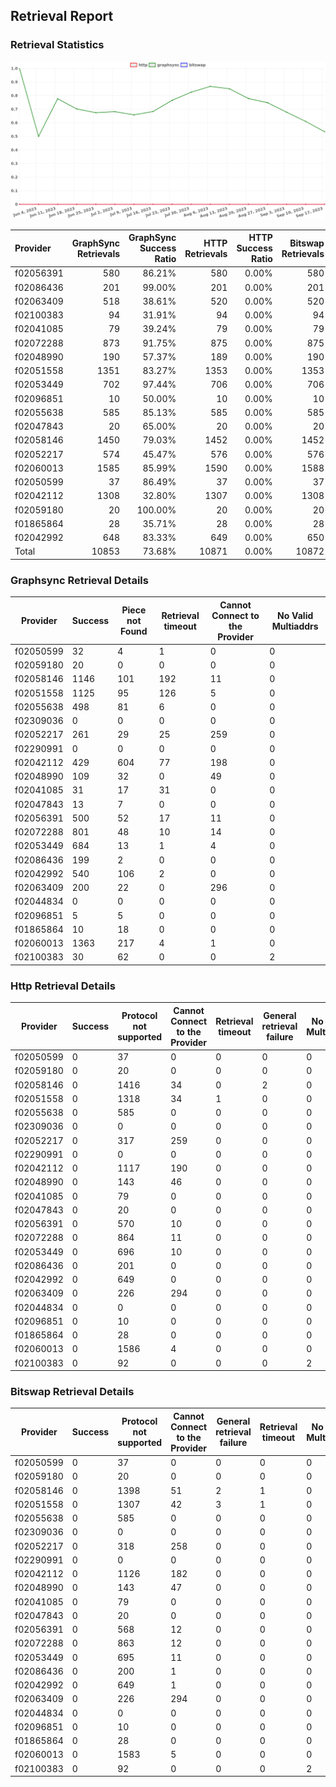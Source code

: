 ## Retrieval Report
### Retrieval Statistics
<img src="https://raw.githubusercontent.com/data-preservation-programs/filplus-checker-assets/main/filecoin-project/filecoin-plus-large-datasets/issues/1836/1695521349364.png"/>

| Provider  | GraphSync Retrievals | GraphSync Success Ratio | HTTP Retrievals | HTTP Success Ratio | Bitswap Retrievals | Bitswap Success Ratio |
| :-------- | -------------------: | ----------------------: | --------------: | -----------------: | -----------------: | --------------------: |
| f02056391 |                  580 |                  86.21% |             580 |              0.00% |                580 |                 0.00% |
| f02086436 |                  201 |                  99.00% |             201 |              0.00% |                201 |                 0.00% |
| f02063409 |                  518 |                  38.61% |             520 |              0.00% |                520 |                 0.00% |
| f02100383 |                   94 |                  31.91% |              94 |              0.00% |                 94 |                 0.00% |
| f02041085 |                   79 |                  39.24% |              79 |              0.00% |                 79 |                 0.00% |
| f02072288 |                  873 |                  91.75% |             875 |              0.00% |                875 |                 0.00% |
| f02048990 |                  190 |                  57.37% |             189 |              0.00% |                190 |                 0.00% |
| f02051558 |                 1351 |                  83.27% |            1353 |              0.00% |               1353 |                 0.00% |
| f02053449 |                  702 |                  97.44% |             706 |              0.00% |                706 |                 0.00% |
| f02096851 |                   10 |                  50.00% |              10 |              0.00% |                 10 |                 0.00% |
| f02055638 |                  585 |                  85.13% |             585 |              0.00% |                585 |                 0.00% |
| f02047843 |                   20 |                  65.00% |              20 |              0.00% |                 20 |                 0.00% |
| f02058146 |                 1450 |                  79.03% |            1452 |              0.00% |               1452 |                 0.00% |
| f02052217 |                  574 |                  45.47% |             576 |              0.00% |                576 |                 0.00% |
| f02060013 |                 1585 |                  85.99% |            1590 |              0.00% |               1588 |                 0.00% |
| f02050599 |                   37 |                  86.49% |              37 |              0.00% |                 37 |                 0.00% |
| f02042112 |                 1308 |                  32.80% |            1307 |              0.00% |               1308 |                 0.00% |
| f02059180 |                   20 |                 100.00% |              20 |              0.00% |                 20 |                 0.00% |
| f01865864 |                   28 |                  35.71% |              28 |              0.00% |                 28 |                 0.00% |
| f02042992 |                  648 |                  83.33% |             649 |              0.00% |                650 |                 0.00% |
| Total     |                10853 |                  73.68% |           10871 |              0.00% |              10872 |                 0.00% |

### Graphsync Retrieval Details
| Provider  | Success | Piece not Found | Retrieval timeout | Cannot Connect to the Provider | No Valid Multiaddrs |
| --------- | ------- | --------------- | ----------------- | ------------------------------ | ------------------- |
| f02050599 | 32      | 4               | 1                 | 0                              | 0                   |
| f02059180 | 20      | 0               | 0                 | 0                              | 0                   |
| f02058146 | 1146    | 101             | 192               | 11                             | 0                   |
| f02051558 | 1125    | 95              | 126               | 5                              | 0                   |
| f02055638 | 498     | 81              | 6                 | 0                              | 0                   |
| f02309036 | 0       | 0               | 0                 | 0                              | 0                   |
| f02052217 | 261     | 29              | 25                | 259                            | 0                   |
| f02290991 | 0       | 0               | 0                 | 0                              | 0                   |
| f02042112 | 429     | 604             | 77                | 198                            | 0                   |
| f02048990 | 109     | 32              | 0                 | 49                             | 0                   |
| f02041085 | 31      | 17              | 31                | 0                              | 0                   |
| f02047843 | 13      | 7               | 0                 | 0                              | 0                   |
| f02056391 | 500     | 52              | 17                | 11                             | 0                   |
| f02072288 | 801     | 48              | 10                | 14                             | 0                   |
| f02053449 | 684     | 13              | 1                 | 4                              | 0                   |
| f02086436 | 199     | 2               | 0                 | 0                              | 0                   |
| f02042992 | 540     | 106             | 2                 | 0                              | 0                   |
| f02063409 | 200     | 22              | 0                 | 296                            | 0                   |
| f02044834 | 0       | 0               | 0                 | 0                              | 0                   |
| f02096851 | 5       | 5               | 0                 | 0                              | 0                   |
| f01865864 | 10      | 18              | 0                 | 0                              | 0                   |
| f02060013 | 1363    | 217             | 4                 | 1                              | 0                   |
| f02100383 | 30      | 62              | 0                 | 0                              | 2                   |

### Http Retrieval Details
| Provider  | Success | Protocol not supported | Cannot Connect to the Provider | Retrieval timeout | General retrieval failure | No Valid Multiaddrs |
| --------- | ------- | ---------------------- | ------------------------------ | ----------------- | ------------------------- | ------------------- |
| f02050599 | 0       | 37                     | 0                              | 0                 | 0                         | 0                   |
| f02059180 | 0       | 20                     | 0                              | 0                 | 0                         | 0                   |
| f02058146 | 0       | 1416                   | 34                             | 0                 | 2                         | 0                   |
| f02051558 | 0       | 1318                   | 34                             | 1                 | 0                         | 0                   |
| f02055638 | 0       | 585                    | 0                              | 0                 | 0                         | 0                   |
| f02309036 | 0       | 0                      | 0                              | 0                 | 0                         | 0                   |
| f02052217 | 0       | 317                    | 259                            | 0                 | 0                         | 0                   |
| f02290991 | 0       | 0                      | 0                              | 0                 | 0                         | 0                   |
| f02042112 | 0       | 1117                   | 190                            | 0                 | 0                         | 0                   |
| f02048990 | 0       | 143                    | 46                             | 0                 | 0                         | 0                   |
| f02041085 | 0       | 79                     | 0                              | 0                 | 0                         | 0                   |
| f02047843 | 0       | 20                     | 0                              | 0                 | 0                         | 0                   |
| f02056391 | 0       | 570                    | 10                             | 0                 | 0                         | 0                   |
| f02072288 | 0       | 864                    | 11                             | 0                 | 0                         | 0                   |
| f02053449 | 0       | 696                    | 10                             | 0                 | 0                         | 0                   |
| f02086436 | 0       | 201                    | 0                              | 0                 | 0                         | 0                   |
| f02042992 | 0       | 649                    | 0                              | 0                 | 0                         | 0                   |
| f02063409 | 0       | 226                    | 294                            | 0                 | 0                         | 0                   |
| f02044834 | 0       | 0                      | 0                              | 0                 | 0                         | 0                   |
| f02096851 | 0       | 10                     | 0                              | 0                 | 0                         | 0                   |
| f01865864 | 0       | 28                     | 0                              | 0                 | 0                         | 0                   |
| f02060013 | 0       | 1586                   | 4                              | 0                 | 0                         | 0                   |
| f02100383 | 0       | 92                     | 0                              | 0                 | 0                         | 2                   |

### Bitswap Retrieval Details
| Provider  | Success | Protocol not supported | Cannot Connect to the Provider | General retrieval failure | Retrieval timeout | No Valid Multiaddrs |
| --------- | ------- | ---------------------- | ------------------------------ | ------------------------- | ----------------- | ------------------- |
| f02050599 | 0       | 37                     | 0                              | 0                         | 0                 | 0                   |
| f02059180 | 0       | 20                     | 0                              | 0                         | 0                 | 0                   |
| f02058146 | 0       | 1398                   | 51                             | 2                         | 1                 | 0                   |
| f02051558 | 0       | 1307                   | 42                             | 3                         | 1                 | 0                   |
| f02055638 | 0       | 585                    | 0                              | 0                         | 0                 | 0                   |
| f02309036 | 0       | 0                      | 0                              | 0                         | 0                 | 0                   |
| f02052217 | 0       | 318                    | 258                            | 0                         | 0                 | 0                   |
| f02290991 | 0       | 0                      | 0                              | 0                         | 0                 | 0                   |
| f02042112 | 0       | 1126                   | 182                            | 0                         | 0                 | 0                   |
| f02048990 | 0       | 143                    | 47                             | 0                         | 0                 | 0                   |
| f02041085 | 0       | 79                     | 0                              | 0                         | 0                 | 0                   |
| f02047843 | 0       | 20                     | 0                              | 0                         | 0                 | 0                   |
| f02056391 | 0       | 568                    | 12                             | 0                         | 0                 | 0                   |
| f02072288 | 0       | 863                    | 12                             | 0                         | 0                 | 0                   |
| f02053449 | 0       | 695                    | 11                             | 0                         | 0                 | 0                   |
| f02086436 | 0       | 200                    | 1                              | 0                         | 0                 | 0                   |
| f02042992 | 0       | 649                    | 1                              | 0                         | 0                 | 0                   |
| f02063409 | 0       | 226                    | 294                            | 0                         | 0                 | 0                   |
| f02044834 | 0       | 0                      | 0                              | 0                         | 0                 | 0                   |
| f02096851 | 0       | 10                     | 0                              | 0                         | 0                 | 0                   |
| f01865864 | 0       | 28                     | 0                              | 0                         | 0                 | 0                   |
| f02060013 | 0       | 1583                   | 5                              | 0                         | 0                 | 0                   |
| f02100383 | 0       | 92                     | 0                              | 0                         | 0                 | 2                   |
